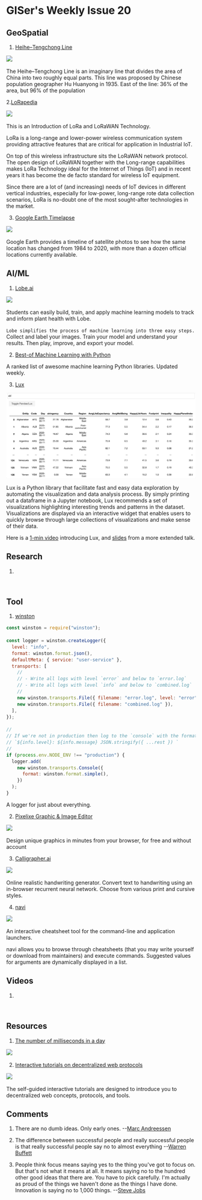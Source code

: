 # GISer's Weekly Issue 20

## GeoSpatial

1. [Heihe–Tengchong Line](https://en.wikipedia.org/wiki/Heihe%E2%80%93Tengchong_Line)

![](https://camo.githubusercontent.com/f5e16d70f9d3f7fdb4079721c0239cbf26196658/68747470733a2f2f7777772e77616e67626173652e636f6d2f626c6f67696d672f61737365742f3230323030392f6267323032303039303930372e6a7067)

The Heihe–Tengchong Line is an imaginary line that divides the area of China into two roughly equal parts. This line was proposed by Chinese population geographer Hu Huanyong in 1935. East of the line: 36% of the area, but 96% of the population

2.[LoRapedia](<https://www.seeedstudio.com/blog/2020/08/03/lorapedia-an-introduction-of-lora-and-lorawan-technology/?ct=t()&mc_cid=c51163fe5f&mc_eid=406b9cebb2>)

![](https://blog.seeedstudio.com/wp-content/uploads/2020/07/8.png)

This is an Introduction of LoRa and LoRaWAN Technology.

LoRa is a long-range and lower-power wireless communication system providing attractive features that are critical for application in Industrial IoT.

On top of this wireless infrastructure sits the LoRaWAN network protocol. The open design of LoRaWAN together with the Long-range capabilities makes LoRa Technology ideal for the Internet of Things (IoT) and in recent years it has become the de facto standard for wireless IoT equipment.

Since there are a lot of (and increasing) needs of IoT devices in different vertical industries, especially for low-power, long-range rote data collection scenarios, LoRa is no-doubt one of the most sought-after technologies in the market.

3. [Google Earth Timelapse](https://earthengine.google.com/timelapse/)

![](https://camo.githubusercontent.com/49d25839c644663d701c7ecd1e79a499141862ac21be16046a2c90eef3fb7d3d/68747470733a2f2f63646e2e6265656b6b612e636f6d2f626c6f67696d672f61737365742f3230323130342f6267323032313034313830312e6a7067)

Google Earth provides a timeline of satellite photos to see how the same location has changed from 1984 to 2020, with more than a dozen official locations currently available.

## AI/ML

1. [Lobe.ai](https://www.lobe.ai/)

![](https://lobeai-static-prod-west.azurewebsites.net/assets/screenshot/screenshot@2x.jpg)

Students can easily build, train, and apply machine learning models to track and inform plant health with Lobe.

`Lobe simplifies the process of machine learning into three easy steps.` Collect and label your images. Train your model and understand your results. Then play, improve, and export your model.

2. [Best-of Machine Learning with Python](https://github.com/ml-tooling/best-of-ml-python)

A ranked list of awesome machine learning Python libraries. Updated weekly.

3. [Lux](https://github.com/lux-org/lux)

![](https://github.com/lux-org/lux-resources/raw/master/readme_img/demohighlight.gif?raw=true)

Lux is a Python library that facilitate fast and easy data exploration by automating the visualization and data analysis process. By simply printing out a dataframe in a Jupyter notebook, Lux recommends a set of visualizations highlighting interesting trends and patterns in the dataset. Visualizations are displayed via an interactive widget that enables users to quickly browse through large collections of visualizations and make sense of their data.

Here is a [1-min video](https://www.youtube.com/watch?v=qmnYP-LmbNU) introducing Lux, and [slides](http://dorisjunglinlee.com/files/Zillow_07_2020_Slide.pdf) from a more extended talk.

## Research

1. []()

![]()

## Tool

1. [winston](https://github.com/winstonjs/winston)

```js
const winston = require("winston");

const logger = winston.createLogger({
  level: "info",
  format: winston.format.json(),
  defaultMeta: { service: "user-service" },
  transports: [
    //
    // - Write all logs with level `error` and below to `error.log`
    // - Write all logs with level `info` and below to `combined.log`
    //
    new winston.transports.File({ filename: "error.log", level: "error" }),
    new winston.transports.File({ filename: "combined.log" }),
  ],
});

//
// If we're not in production then log to the `console` with the format:
// `${info.level}: ${info.message} JSON.stringify({ ...rest }) `
//
if (process.env.NODE_ENV !== "production") {
  logger.add(
    new winston.transports.Console({
      format: winston.format.simple(),
    })
  );
}
```

A logger for just about everything.

2. [Pixelixe Graphic & Image Editor](https://chrome.google.com/webstore/detail/pixelixe-graphic-image-ed/hnddfemljlompbmggkablcffmonknpdh?hl=en)

![](https://lh3.googleusercontent.com/CsuN0meGOdiB0hnH44Y38YkdF5KMVQ3-wVYskp-dvvnWWUSwi_T8y0Bc-fG3f0jivVpzZDkSMw=w640-h400-e365-rj-sc0x00ffffff)

Design unique graphics in minutes from your browser, for free and without account

3. [Calligrapher.ai](https://www.calligrapher.ai/)

![](https://camo.githubusercontent.com/395b2b0ddb311d97313cdbfea052b346827a1a2d/68747470733a2f2f7777772e77616e67626173652e636f6d2f626c6f67696d672f61737365742f3230323031302f6267323032303130303930322e6a7067)

Online realistic handwriting generator. Convert text to handwriting using an in-browser recurrent neural network. Choose from various print and cursive styles.

4. [navi](https://github.com/denisidoro/navi)

![](https://user-images.githubusercontent.com/3226564/94310428-fff58080-ff4f-11ea-8c1c-29fac351340a.gif)

An interactive cheatsheet tool for the command-line and application launchers.

navi allows you to browse through cheatsheets (that you may write yourself or download from maintainers) and execute commands. Suggested values for arguments are dynamically displayed in a list.

## Videos

1. []()

![]()

## Resources

1. [The number of milliseconds in a day](https://twitter.com/3blue1brown/status/1282480577036251136)

![](https://pbs.twimg.com/media/DdUemCnU0AEPvKF?format=jpg&name=small)

2. [Interactive tutorials on decentralized web protocols](https://proto.school/tutorials)

![](https://camo.githubusercontent.com/aecb55366bf5466f6013a541b87fc7d0e69c96c769dcf71ced01495a8b25a9bf/68747470733a2f2f7777772e77616e67626173652e636f6d2f626c6f67696d672f61737365742f3230323031312f6267323032303131303630352e6a7067)

The self-guided interactive tutorials are designed to introduce you to decentralized web concepts, protocols, and tools.

## Comments

1.  There are no dumb ideas. Only early ones.
    --[Marc Andreessen](https://eriktorenberg.substack.com/p/take-asymmetric-bets)

2.  The difference between successful people and really successful people is that really successful people say no to almost everything
    --[Warren Buffett](https://www.inc.com/marcel-schwantes/warren-buffett-says-this-is-1-simple-habit-that-separates-successful-people-from-everyone-else.html)

3.  People think focus means saying yes to the thing you've got to focus on. But that's not what it means at all. It means saying no to the hundred other good ideas that there are. You have to pick carefully. I'm actually as proud of the things we haven't done as the things I have done. Innovation is saying no to 1,000 things.
    --[Steve Jobs](https://www.inc.com/marcel-schwantes/warren-buffett-says-this-is-1-simple-habit-that-separates-successful-people-from-everyone-else.html)
